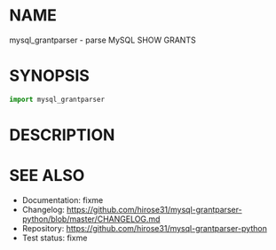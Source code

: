 # NAME

mysql_grantparser - parse MySQL SHOW GRANTS

# SYNOPSIS

``` python
import mysql_grantparser
```

# DESCRIPTION

# SEE ALSO

- Documentation: fixme
- Changelog: https://github.com/hirose31/mysql-grantparser-python/blob/master/CHANGELOG.md
- Repository: https://github.com/hirose31/mysql-grantparser-python
- Test status: fixme
